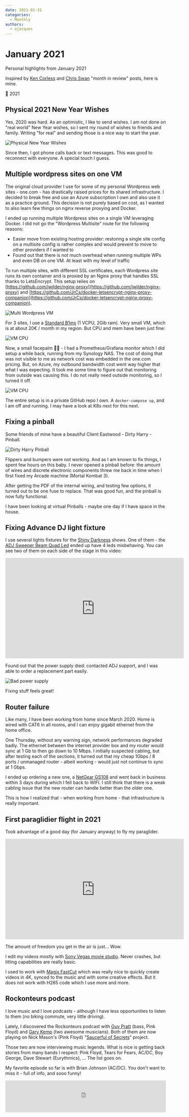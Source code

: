```yaml
---
date: 2021-01-31
categories:
  - Monthly
authors:
  - ojacques
---
```


# January 2021

Personal highlights from January 2021

<!-- more -->

Inspired by [Ken Corless](https://www.linkedin.com/in/kencorless/) and [Chris Swan](https://blog.thestateofme.com/) "month in review" posts, here is mine.

👋 2021

## Physical 2021 New Year Wishes

Yes, 2020 was hard. As an optimistic, I like to send wishes. I am not done on "real world" New Year wishes, so I sent my round of wishes to friends and family. Writing "for real" and sending those is a nice way to start the year.

![Physical New Year Wishes](assets/jan21-wishes.jpg)

Since then, I got phone calls back or text messages. This was good to reconnect with everyone. A special touch I guess.

## Multiple wordpress sites on one VM

The original cloud provider I use for some of my personal Wordpress web sites - one.com - has drastically raised prices
for its shared infrastructure. I decided to break free and use an Azure subscription I own and also use it as a 
practice ground. This decision is not purely based on cost, as I wanted to also learn few things on nginx reverse proxying and Docker.

I ended up running multiple Wordpress sites on a single VM leveraging Docker. I did not go the "Wordpress Multisite" route for the following reasons:

* Easier move from existing hosting provider: restoring a single site config on a multisite config is rather complex and would prevent to move to other providers if I wanted to
* Found out that there is not much overhead when running multiple WPs and even DB on one VM. At least with my level of traffic

To run multiple sites, with different SSL certificates, each Wordpress site runs its own container and is proxied by an Nginx proxy that handles SSL thanks to LetsEncrypt. This setup relies on [https://github.com/jwilder/nginx-proxy](https://github.com/jwilder/nginx-proxy) and [https://github.com/JrCs/docker-letsencrypt-nginx-proxy-companion](https://github.com/JrCs/docker-letsencrypt-nginx-proxy-companion).

![Multi Wordpress VM](assets/multi-wordpress.drawio.png)

For 3 sites, I use a [Standard B1ms](https://docs.microsoft.com/en-us/azure/virtual-machines/sizes-b-series-burstable) (1 VCPU, 2Gib ram). Very small VM, which is at about 20€ / month in my region. But CPU and mem have been just fine:

![VM CPU](assets/wp-vm-monitoring.jpg)

Now, a small facepalm 🤦‍♂️ - I had a Prometheus/Grafana monitor which I did setup a while back, running from my Synology NAS. 
The cost of doing that was not visible to me as network cost was embedded in the one.com pricing. But, on Azure, my outbound bandwidth cost went way higher that what I was expecting. It took me some time to figure out that monitoring from outside was causing this. I do not really need outside monitoring, so I turned it off.

![VM CPU](assets/wp-cost.jpg)

The entire setup is in a private GitHub repo I own. A `docker-compose up`, and I am off and running. I may have a look at K8s next for this next.

## Fixing a pinball

Some friends of mine have a beautiful Client Eastwood - Dirty Harry - Pinball.

![Dirty Harry Pinball](assets/jan21-pinball.jpg)

Flippers and bumpers were not working. And as I am known to fix things, I spent few hours on this baby. I never opened a pinball before: the amount of wires and discrete electronic components threw me back in time when I first fixed my Arcade machine (Mortal Kombat 3).

After getting the PDF of the internal wiring, and testing few options, it turned out to be one fuse to replace. That was good fun, and the pinball is now fully functional.

I have been looking at virtual Pinballs - maybe one day if I have space in the house.

## Fixing Advance DJ light fixture

I use several lights fixtures for the [Shiny Darkness](https://shinydarkness.com/) shows.
One of them - the [ADJ Sweeper Beam Quad Led](https://www.adj.com/sweeper-beam-quad-led) ended up have 4 leds misbehaving. You can see two of them on each side of the stage in this video:

<iframe width="560" height="315" src="https://www.youtube.com/embed/f91hX38PzP0" frameborder="0" allow="accelerometer; autoplay; clipboard-write; encrypted-media; gyroscope; picture-in-picture" allowfullscreen></iframe>

Found out that the power supply died: contacted ADJ support, and I was able to order a replacement part easily.

![Bad power supply](assets/jan21-adj.jpg)

Fixing stuff feels great!

## Router failure

Like many, I have been working from home since March 2020. Home is wired with CAT6 in all rooms, and I can enjoy gigabit ethernet from the home office.

One Thursday, without any warning sign, network performances degraded badly. The ethernet between the internet provider box and my router would sync at 1 Gb to then go down to 10 Mbps. I initially suspected cabling, but after testing each of the sections, it turned out that my cheap 1Gbps / 8 ports / unmanaged router - albeit working - would just not continue to sync at 1 Gbps.

I ended up ordering a new one, a [NetGear GS108](https://www.netgear.com/support/product/GS108v4) and went back in business within 3 days during which I fell back to WIFI. I still think that there is a weak cabling issue that the new router can handle better than the older one.

This is how I realized that - when working from home - that infrastructure is really important.

## First paraglidier flight in 2021

Took advantage of a good day (for January anyway) to fly my paraglider.

<iframe width="560" height="315" src="https://www.youtube.com/embed/bo_aTiWl_I0" frameborder="0" allow="accelerometer; autoplay; clipboard-write; encrypted-media; gyroscope; picture-in-picture" allowfullscreen></iframe>

The amount of freedom you get in the air is just... Wow.

I edit my videos mostly with [Sony Vegas movie studio](https://www.vegascreativesoftware.com/gb/vegas-movie-studio/). Never crashes, but titling capabilities are really basic.

I used to work with [Magix FastCut](https://www.magix.com/int/support/know-how/tutorial-videos/fastcut/) which was really nice to quickly create videos in 4K, synced to the music and with some creative effects. But it does not work with H265 code which I use more and more.

## Rockonteurs podcast

I love music and I love podcasts - although I have less opportunities to listen to them (no biking commute, very little driving).

Lately, I discovered the Rockonteurs podcast with [Guy Pratt](https://en.wikipedia.org/wiki/Guy_Pratt) (bass, Pink Floyd) and [Gary Kemp](https://en.wikipedia.org/wiki/Gary_Kemp) (two awesome musicians). Both of them are now playing on Nick Mason's (Pink Floyd) "[Saucerful of Secrets](https://en.wikipedia.org/wiki/Nick_Mason%27s_Saucerful_of_Secrets)" project.

Those two are now interviewing music legends. What is nice is getting back stories from many bands I respect: Pink Floyd, Tears for Fears, AC/DC, Boy George, Dave Stewart (Eurythmics), ... The list goes on.

My favorite episode so far is with Brian Johnson (AC/DC). You don't want to miss it - full of info, and sooo funny! 

<iframe src="https://tunein.com/embed/player/t159957927/" style="width:100%; height:100px;" scrolling="no" frameborder="no"></iframe>
